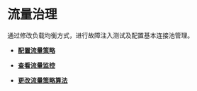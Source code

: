 # 流量治理<a name="istio_01_0049"></a>

通过修改负载均衡方式，进行故障注入测试及配置基本连接池管理。

-   **[配置流量策略](配置流量策略.md)**  

-   **[查看流量监控](查看流量监控.md)**  

-   **[更改流量策略算法](更改流量策略算法.md)**  


